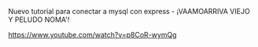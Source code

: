 Nuevo tutorial para conectar a mysql con express - ¡VAAMOARRIVA VIEJO Y PELUDO NOMA'!

https://www.youtube.com/watch?v=p8CoR-wymQg